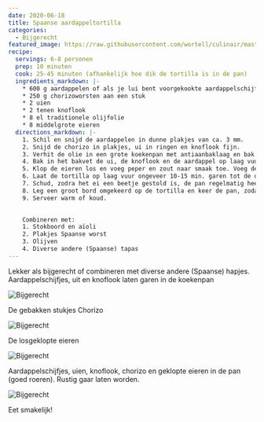 ```yaml
---
date: 2020-06-18
title: Spaanse aardappeltortilla
categories:
  - Bijgerecht
featured_image: https://raw.githubusercontent.com/wortell/culinair/master/fotos/tortilla/Tortilla5.jpg
recipe:
  servings: 6-8 personen
  prep: 10 minuten
  cook: 25-45 minuten (afhankelijk hoe dik de tortilla is in de pan)
  ingredients_markdown: |-
    * 600 g aardappelen of als je lui bent voorgekookte aardappelschijfjes
    * 250 g chorizoworsten aan een stuk
    * 2 uien
    * 2 tenen knoflook
    * 8 el traditionele olijfolie
    * 8 middelgrote eieren
  directions_markdown: |-
    1. Schil en snijd de aardappelen in dunne plakjes van ca. 3 mm.
    2. Snijd de chorizo in plakjes, ui in ringen en knoflook fijn.
    3. Verhit de olie in een grote koekenpan met antiaanbaklaag en bak de chorizo 5 min. Schep de chorizo met een schuimspaan uit de pan.
    4. Bak in het bakvet de ui, de knoflook en de aardappel op laag vuur in ca. 10 min. gaar.
    5. Klop de eieren los en voeg peper en zout naar smaak toe. Voeg de chorizo toe. Verdeel het ei-chorizomengsel gelijkmatig over het uiaardappelmengsel
    6. Laat de tortilla op laag vuur ongeveer 10-15 min. garen tot de onderkant goudbruin is. (TIP: doe een deksel op de pan)
    7. Schud, zodra het ei een beetje gestold is, de pan regelmatig heen en weer.
    8. Leg een groot bord omgekeerd op de tortilla en keer de pan, zodat de tortilla op het bord blijft liggen. Schuif de tortilla omgekeerd terug in de pan en laat nog rustig verder garen.
    9. Serveer warm of koud.
    

    Combineren met:
    1. Stokboord en aïoli
    2. Plakjes Spaanse worst
    3. Olijven
    4. Diverse andere (Spaanse) tapas
---
```

Lekker als bijgerecht of combineren met diverse andere (Spaanse) hapjes. Aardappelschijfjes, uit en knoflook laten garen in de koekenpan

![Bijgerecht](https://raw.githubusercontent.com/wortell/culinair/master/fotos/tortilla/Tortilla1.jpg)

De gebakken stukjes Chorizo

![Bijgerecht](https://raw.githubusercontent.com/wortell/culinair/master/fotos/tortilla/Tortilla2.jpg)

De losgeklopte eieren

![Bijgerecht](https://raw.githubusercontent.com/wortell/culinair/master/fotos/tortilla/Tortilla3.jpg)

Aardappelschijfjes, uien, knoflook, chorizo en geklopte eieren in de pan (goed roeren). Rustig gaar laten worden.

![Bijgerecht](https://raw.githubusercontent.com/wortell/culinair/master/fotos/tortilla/Tortilla4.jpg)

Eet smakelijk!